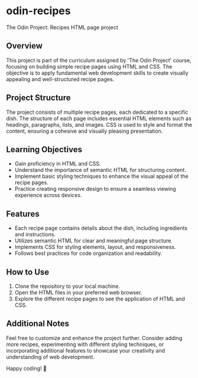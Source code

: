 # odin-recipes
The Odin Project: Recipes HTML page project 

## Overview
This project is part of the curriculum assigned by 'The Odin Project' course, focusing on building simple recipe pages using HTML and CSS. The objective is to apply fundamental web development skills to create visually appealing and well-structured recipe pages.

## Project Structure
The project consists of multiple recipe pages, each dedicated to a specific dish. The structure of each page includes essential HTML elements such as headings, paragraphs, lists, and images. CSS is used to style and format the content, ensuring a cohesive and visually pleasing presentation.

## Learning Objectives
- Gain proficiency in HTML and CSS.
- Understand the importance of semantic HTML for structuring content.
- Implement basic styling techniques to enhance the visual appeal of the recipe pages.
- Practice creating responsive design to ensure a seamless viewing experience across devices.

## Features
- Each recipe page contains details about the dish, including ingredients and instructions.
- Utilizes semantic HTML for clear and meaningful page structure.
- Implements CSS for styling elements, layout, and responsiveness.
- Follows best practices for code organization and readability.

## How to Use
1. Clone the repository to your local machine.
2. Open the HTML files in your preferred web browser.
3. Explore the different recipe pages to see the application of HTML and CSS.

## Additional Notes
Feel free to customize and enhance the project further. Consider adding more recipes, experimenting with different styling techniques, or incorporating additional features to showcase your creativity and understanding of web development.

Happy coding! 🚀
